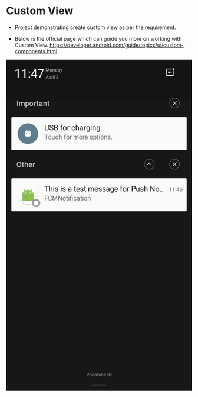 # Custom View

* Project demonstrating create custom view as per the requirement.

* Below is the official page which can guide you more on working with Custom View. 
https://developer.android.com/guide/topics/ui/custom-components.html

![Screenshots](/notification_sample.png?raw=true "Custom View")
